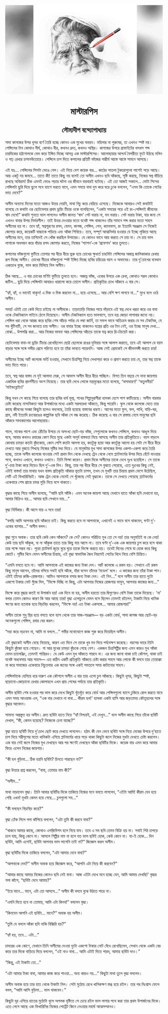 <div align=center> <img src="../../metadata/images/rabibasariya/short-story:-মাস্টারপিস.jpg" align="center" ></div>
<h1 align=center> মাস্টারপিস</h1>
<h2 align=center>সৌম্যদীপ বন্দ্যোপাধ্যায়</h2>
সাদা কাগজের উপর ধূসর বর্ণে তৈরি হচ্ছে কোনও এক মুখের অবয়ব। মহিলার না পুরুষের, তা এখনও স্পষ্ট নয়। পেন্সিলের টান কোথাও দীর্ঘ, কোথাও ধীর, কখনও দ্রুত, কখনও অস্থির। কাগজের উপরে গ্রাফাইটের খসখস শব্দ চারদিকের হট্টগোলকে ভেদ করে ইঙ্গিত দিচ্ছে আসন্ন এক মাস্টারপিসের। আলোছায়ার আশ্চর্য বৈপরীত্য ফুটে উঠছে মলিন ও গাঢ় রেখার চাপানউতোরে। পেন্সিলে চাপ দিতে কপালের প্রতিটি ভাঁজের গাম্ভীর্য আস্তে আস্তে সামনে আসছে।<br> <br>এই যাঃ… পেন্সিলের সিসটা ভেঙে গেল। এই নিয়ে বেশ কয়েক বার… কাঠের পাতলা টুকরোগুলো পাশেই পড়ে আছে। আর একটু নয় জমবে… তাতে কী! তাতে কিছু নয় বলেই তো অসীম এখনও ছবি আঁকছে, সৃষ্টি করছে, নিজের স্বপ্ন বাঁচিয়ে রাখছে অবিরাম! ঠিক এমনই ভেঙে পড়ার ঘটনা ওর জীবনে বারবারই ঘটেছে। এই তো আজই সকালে… মোটা সিসের পেন্সিলটা ছুরি দিয়ে ছুলে সবে ব্যাগে ভরতে যাবে, এমন সময়ে বাবা দুম করে ঘরে ঢুকে বললেন, “এসব কি তোকে পেটের ভাত দেবে?”<br> <br>অসীম অন্যান্য দিনের মতো আজও উত্তর দেয়নি, মাথা নিচু করে বেরিয়ে এসেছে। নিজেকে আবারও সেই কথাটাই বলেছে যে কথাটা ওর ছোটবেলার প্রথম ড্রয়িং টিচার ওকে বলেছিলেন, “একটা সময়ের পরে এই রং-পেন্সিলই জীবনের স্বাদ দেবে!” কথাটা শুনতে ভাল লাগলেও অসীম জানত ‘স্বাদ’ পেট ভরায় না, মন ভরায়। পেট ভরায় টাকা, যার জন্য সে এখনও বাবার উপর নির্ভরশীল। তাই উত্তর দেওয়ার মতো যথেষ্ট শব্দ থাকলেও তাঁর সামনে শব্দ করার মতো সাহস অসীমের হয় না। তবে হ্যাঁ, স্বপ্নপূরণের রসদ, যেমন, কাগজ, পেন্সিল, পেন, ক্যানভাস, রং ইত্যাদি সরঞ্জাম সে নিজেই জোগাড় করে, কয়েকটি বাচ্চাকে পড়িয়ে এবং আঁকা শিখিয়ে। তবে, সম্পূর্ণ আত্মনির্ভর হওয়ার যে ইচ্ছে লুকিয়ে আছে অসীমের মনে, তার তাগিদেই সে খোঁজ করছিল উপায়ের। যে কোনও ভাবে আয় করতে সে চায় না। সে চায় ভাল লাগাকে অবলম্বন করে বাঁচার রসদ জোগাড় করতে, নিজের ‘প্যাশন’-কে ‘প্রফেশন’ করে তুলতে।<br> <br>কপালের ভাঁজগুলো ফুটিয়ে তোলার পর ধীরে ধীরে ভুরু হয়ে চোখের ক্ষুধার্ত চাহনিটা পেন্সিলের অজস্র জালিকাকার রেখায় রূপ দিচ্ছে অসীম। চোখের নীচের ভাঁজগুলো স্পষ্ট ইঙ্গিত দিচ্ছে ছবির চরিত্রের বয়স ও অভাবের। তার দু’চোখের ব্যবধান একচোখ বুজে, ভাল করে মিলিয়ে নিল অসীম।<br> <br>ঠিক আছে… এ বার চোখের মণিটা ফুটিয়ে তুলতে হবে। অজস্র ভাঁজ, একের উপরে এক রেখা, কোথাও সরল কোথাও জটিল... ছুরি দিয়ে পেন্সিলটা আবারও ধারালো করে তোলে অসীম। প্রতিকৃতির চোখ আঁকবে এ বার সে।<br> <br>“হ্যাঁ, হ্যাঁ, ও ভাবেই থাকুন! এ দিক ও দিক করবেন না… হয়ে এসেছে… আর বেশি ক্ষণ লাগবে না…” মুখে বলে ওঠে অসীম।<br> <br>সময়! এটাই তো কেউ দিতে চাইছে না অসীমকে। তাড়াতাড়ি নিজের পায়ে দাঁড়াবে এই স্বপ্ন দেখে খরচা করে ওর বাবা ওকে টেকনিক্যাল লাইনে ঠেলে দিয়েছেন। অসীম টেকনিক্যাল হতে ভালবাসে, তবে যন্ত্র জোড়া লাগাবার জন্যে নয়। পেন্সিল ধরা থেকে আরম্ভ করে ছবির শেষ আঁচড় পর্যন্ত যে লম্বা জার্নি, তা সফল ভাবে অতিক্রম করার যে সব টেকনিক, যে সব খুঁটিনাটি, সে সব জানতে চায় অসীম। ওর বাবার ইচ্ছে থাকলেও যন্ত্রের প্রতি ওর টান নেই, ওর ইচ্ছে মানুষ দেখা… বোঝা… উপলব্ধি করা… আর নিজের ভাবনা আর পেন্সিলের আঁচড়ে তাকে যত্ন করে রি-ক্রিয়েট করা।<br> <br>ছোটবেলায় বাবা-মা ড্রয়িং টিচার রেখেছিলেন ছোট্ট ছেলেকে রঙের দুনিয়ার সঙ্গে আলাপ করাতে, তবে এই আলাপ যে বয়স বাড়ার সঙ্গে সঙ্গে গভীর প্রেমে পরিণত হবে তা তাঁরা ভাবতে পারেননি। আজ সেই প্রেমকেই সে জীবনসঙ্গী করতে চায়!<br> <br>অসীমের ইচ্ছে আর্ট কলেজে ভর্তি হওয়ার, সেখানে চিত্রশিল্প নিয়ে লেখাপড়া করে ও প্রমাণ করতে চায় যে, তার স্বপ্ন তাকে ভাত দিতে পারে।<br> <br>তবে, স্বপ্ন আর বাস্তব যে দুই আলাদা মেরু, সে আভাস অসীম ধীরে ধীরে পাচ্ছিল। বিগত তিন বছরে সে নানা জায়গায় একাধিক ছবির প্রদর্শনীতে অংশ নিয়েছে। তার ছবি দেখে লোকে মন্ত্রমুগ্ধের মতো বলেছে, ‘অসাধারণ!’ ‘অতুলনীয়!’ ‘মাইন্ডব্লোইং!’<br> <br>কিন্তু যখন সে কাছে গিয়ে বলেছে তার ছবির ধার্য মূল্য, শখের শিল্পানুরাগীরা হালকা হেসে পাশ কাটিয়েছে। অসীম বারবার চেষ্টা করেছে নান্দনিকতা আর উপার্জনের মধ্যে একটা সরলরেখা আঁকতে, কিন্তু পারেনি। স্কুল থেকে কলেজে যেতে তার কাছে জীবনের সংজ্ঞা কিছুটা হলেও বদলেছে, তৈরি হয়েছে বাস্তবের ধারণা। আগের মতো ফুল, ফল, পাখি, বাড়ি-ঘর, গ্রাম, নদী ইত্যাদি রংবেরঙের কাল্পনিক ছবি আঁকা সে বন্ধ করেছে। ঠিক করেছে এ বার সে রাস্তায় নেমে মানুষের ছবি আঁকবে সাদাকালোর আলোছায়ায়।<br> <br>গালে, নাকের পাশে এবং ঠোঁটের উপরে যে অসংখ্য ছোট-বড় ভাঁজ, সেগুলোকে কখনও পেন্সিলে, কখনও আঙুল দিয়ে ঘষে, আবার কখনও রবারের কোণ দিয়ে মুছে একটা অপূর্ব বাস্তবতা নিয়ে আসছে অসীম তার প্রতিকৃতিতে। বয়স বাড়লে কোথায় চামড়া কতটা কুঁচকোয়, কোন পেশি কতটা আলগা হয়, কতটুকু ছায়া আর কতটুকু আলো হয় সেটা সে ধীরে ধীরে দেখতে আর বুঝতে শিখছে নিজের সৃষ্টির মধ্য দিয়ে। যে মানুষটার মুখ সাদা কাগজের উপর একপা-একপা করে তৈরি হচ্ছে, তাকে অসীম কলেজে যাওয়ার সেই প্রথম দিন থেকে দেখছে ট্রেন থেকে নেমে প্ল্যাটফর্মের উপর দিয়ে হেঁটে যাওয়ার পথে, কখনও এখানে, কখনও ওখানে। তিনি ভিক্ষা করেন। প্রথম দিকে অসীমের তাকে দেখে দুঃখ হয়েছিল। সে তাকে দু’-চার টাকা করে দিয়েও ছিল দু’-এক দিন। কিন্তু, তার পর ধীরে ধীরে সে বুঝতে পেরেছে, এতে দুঃখের কিছু নেই, এটাই বাস্তব! তার মাথায় যখন বাস্তব প্রতিকৃতি আঁকার ভূতটা চাপল, তখন যে মুখটি তার চিন্তায় প্রথম ভেসে উঠেছিল, সেটি এই ভিখারিনিরই। আজ ট্রেন থেকে নেমেই সে খুঁজেছে সেই বৃদ্ধাকে। তাকে সে দেখতে পেয়েছে প্ল্যাটফর্মের একেবারে শেষ প্রান্তে চাদর মুড়ি দিয়ে বসে থাকতে।<br> <br>বৃদ্ধার কাছে গিয়ে অসীম বলেছে, “আমি ছবি আঁকি। এমন অনেক জায়গা আছে যেখানে হাতে আঁকা ছবি দেখানো হয়, আবার বিক্রিও হয়… আমার ছবি সেখানে যায়…”<br> <br>বৃদ্ধা নির্বিকার। কী আসে যায় এ সবে তার!<br> <br>“বলছি আমি আপনার ছবি আঁকতে চাই। কিছু করতে হবে না আপনাকে, এখানেই এ ভাবে বসে থাকবেন, ঘণ্টা দু’-একের ব্যাপার…” অসীম বলল।<br> <br>বৃদ্ধা শুনে অবাক। তার ছবি কেউ কেন আঁকবে? কে সে? কোনও পরিচিত মুখ তো সে নয়! তার অনুমতিই বা কে নেয়! কেউ তার ছবি আঁকুক, বা না আঁকুক তাতে তার কিছু যায় আসে না। তবে ঘণ্টা দু’-এক এক জায়গায় চুপ করে বসে থাকা তার পক্ষে সম্ভব নয়। পুরো প্ল্যাটফর্ম জুড়ে ঘুরে ঘুরে তাকে ভিক্ষে করতে হয়। তবেই দিনের শেষে যা হোক করে কিছু জোটে। সৃষ্টির খিদে যেমন অসীমের চিন্তায়, এই বৃদ্ধা স্বাভাবিক জৈব নিয়মেই পেটের খিদে নিয়ে বেশি চিন্তিত।<br> <br>“এমনি বসতে হবে না। আমি আপনাকে এই কাজের জন্য টাকা দেব। আর্ট কলেজে এ রকম হয়। সেখানে এই রকম কিছু মানুষ আসেন, তাঁদের বসিয়ে সবাই ছবি আঁকে, যাঁরা বসেন তাঁদের ‘মডেল’ বলে। এ কাজের জন্য তাঁরা টাকা পান। এটাই তাঁদের রুজি-রোজগার। আমিও আপনাকে বসার জন্য টাকা দেব। এই নিন…” বলে অসীম তার হাতে দুটো একশো টাকার নোট গুঁজে দিল, “ভিক্ষে দিচ্ছি না কিন্তু, এটা আপনার নিজের রোজগার ভাবুন, আপনার কাজের জন্য…”<br> <br>ভিক্ষে করে বৃদ্ধার কতই বা উপার্জন হয়! এক দিনে যা হয়, অসীম হয়তো তার দ্বিগুণেরও বেশি টাকা তাকে দিয়েছে। ‘না’ বলার তেমন কোনও কারণ কি আর আছে তার! বৃদ্ধা এলোচুলে যেমন বসে ছিলেন তেমনই রইলেন, টাকাটা নিয়ে খানিক ক্ষণের জন্য হতবাক হয়ে বিড়বিড় করলেন, “ভিক্ষে নয়! এত টাকা একসঙ্গে… আমার রোজগার!”<br> <br>অসীম তাকে শুধু স্থির হয়ে বসতে বলে ব্যাগ থেকে তার সাজ-সরঞ্জাম— বড় একটা বোর্ড, সাদা কাগজ আর ছোট-বড় অনেকগুলো পেন্সিল, রবার বের করল।<br> <br>“দয়া করে নড়বেন না, আমি না বললে...” গভীর মনোযোগে কাজ শুরু করে দিয়েছিল অসীম।<br> <br>এই বৃদ্ধাকেই অসীম বেছে নিয়েছে, কারণ এত দিনে সে তাকে খুব মন দিয়ে পর্যবেক্ষণ করেছে। বয়সের ভারে তিনি কিছুটা কুঁজো হয়ে গেছেন। গা আর মুখের চামড়া কুঁচকে গেছে বেশ। একজন চিত্রশিল্পীর জন্য এমন কারও মুখ আঁকা যেমন চ্যালেঞ্জিং, তেমনই শান্তিরও। যে কেউ এমন মুখ আঁকতে পারবে না। এর জন্য জানা থাকা চাই কৌশল, থাকা চাই যথেষ্ট অধ্যবসায় আর সাহস— এত কঠিন একটি প্রতিকৃতি আঁকতে চেষ্টা করার সাহস আর লোকে কী বলবে তার তোয়াক্কা না করে সমাজের একেবারে নিচুতলার এক জনের সঙ্গে একই সমতলে সময় কাটানোর সাহস।<br> <br>পেন্সিলটাকে হেলিয়ে ধরে দারুণ এক কৌশলে অসীম এ বার তার এলো চুল আঁকছে। কিছুটা ধূসর, কিছুটা স্পষ্ট, ছাড়ানো-জোড়ানো রেখার কোলাহলে এখন প্রায় শেষের পর্যায়ে তার প্রতিকৃতি।<br> <br>অসীম ছবিটা শেষ হওয়ার পর ভাল করে দেখে কিছুটা খুঁতখুঁত করে বোর্ড আর পেন্সিলগুলো ব্যাগে ঢুকিয়ে রোল করতে যাবে এমন সময় আওয়াজ এল, “এক বার দেখাবে না বাবা… কীরম হল!’ হালকা একটা হাসি আর জড়তাময় কৌতূহলের সঙ্গে বৃদ্ধার আবেদন।<br> <br>সামান্য অপ্রস্তুত হয় অসীম। দ্রুত ছবিটা হাতে নিয়ে “হ্যাঁ নিশ্চয়ই, এই দেখুন…” বলে অসীম কাছে গিয়ে তাঁকে ছবিটি দেখাল, “কী, কেমন হয়েছে? নিজেকে চেনা যাচ্ছে?”<br> <br>বৃদ্ধা হাতে ছবিটি নিয়ে দু’চোখ ছোট করে দেখতে লাগলেন। হঠাৎ কী যেন ভেবে ছবিটা সঙ্গে নিয়ে মেঝের উপরে দু’হাতে চাপ দিয়ে সরীসৃপের মতো খানিকটা এগিয়ে প্লাটফর্মের ধারে পড়ে থাকা কিছুটা জলে নিজের মুখটা দেখতে চেষ্টা করলেন। এক বার সেই জলে নিজের মুখ দেখছেন আর পর ক্ষণেই দেখছেন আঁকা ছবিটির দিকে। কয়েক বার এমন করে আবার ফিরে এলেন নিজের জায়গায়।<br> <br>“কী হল বুড়িমা… ঠিক হয়নি ছবিটা? চিনতে পারছেন না?”<br> <br>বৃদ্ধা উত্তরে প্রশ্ন করলেন, “বাবা, তোমার নাম কী?”<br> <br>“অসীম…”<br> <br>মাথা নাড়ালেন বৃদ্ধা। তিনি আবার ছবিটির দিকে তাকিয়ে নিজের মনে বলতে লাগলেন, “এইটা আমি! কীরম যেন হয়ে গেছি এখন! মুখটা কেমন হয়ে গেছে… চুলগুলো সব…”<br> <br>“কী বলছেন বিড়বিড় করে?”<br> <br>বৃদ্ধা ঢোঁক গিলে গলা কাঁপিয়ে বললেন, “এটা তুমি কী করবে বাবা?”<br> <br>“থাকবে আমার কাছে, কোথাও এগজ়িবিশন হলে নিয়ে যাব। তবে এ সব ছবি তেমন বিক্রি হয় না। সবাই পিঠ চাপড়ে চলে যায়, কিন্তু কেনে না। আসলে শিল্পীর নাম না হলে যত ভাল ছবিই হোক, কেউ কেনে না। যা-ই হোক… দিন ছবিটা, আমি এগোই, ছবিটা আপনার ভাল লাগেনি তাই না?” জিজ্ঞেস করল অসীম।<br> <br>বৃদ্ধা ছবিটির দিকে তাকিয়ে বললেন, “এটা আমায় দেবে বাবা?”<br> <br>“আপনাকে দেব?” অসীম অবাক হয়ে জিজ্ঞেস করে, “আপনি এটা নিয়ে কী করবেন?”<br> <br>“আমার কাছে আমার নিজের কোনও ছবি নেই বাবা। আজ এইটা দেখে মনে হচ্ছে যেন, আমি আমায় দেখছি!’ বৃদ্ধার গলা কাঁপে, “ছবিটা দেবে আমায়?”<br> <br>“ইয়ে মানে… মানে, এটা তো আসলে…” অসীম কী বলবে বুঝে উঠতে পারে না।<br> <br>“এমনি দিতে হবে না তোমায়, আমি এটা কিনব!” বললেন বৃদ্ধা।<br> <br>“কিনবেন আপনি এই ছবিটা… মানে?” অবাক হয় অসীম।<br> <br>“তুমি যে বললে আঁকা ছবি নাকি বিক্কিরি হয়?”<br> <br>“হ্যাঁ হয়, তবে… এটা...”<br> <br>চাদরের এক কোণে, যেখানে তিনি অসীমের দেওয়া দুটো একশো টাকার নোট বেঁধে রেখেছিলেন, সেখান থেকে একটা বের করে তার দিকে বাড়িয়ে দিয়ে বললেন, “এই নাও বাবা… আমি এটাই দিতে পারব, আমায় ছবিটা দাও।”<br> <br>“কিন্তু, এই টাকাটা তো...”<br> <br>“এটা আমার টাকা বাবা, আমার কাজ করে পাওয়া… অন্য কারও নয়…” কিছুটা মাথা তুলে বৃদ্ধা বললেন।<br> <br>অসীম অবাক হয়ে তার হাত থেকে টাকাটা নিল। সেটা মুঠোয় রেখে খানিকক্ষণ স্তব্ধ হয়ে রইল। তার পর নিঃশ্বাস ফেলে বলল, “আমি আসি বুড়িমা… ভাল থাকবেন।”<br> <br>কিছুটা দূর এগিয়ে হাতের মুঠোটা খুলে অপলক দৃষ্টিতে সে চেয়ে রইল ভাল লাগার পথে করা তার প্রথম উপার্জনের দিকে। এতে লেগে আছে এক ভিখারিনির নিজের পোর্ট্রেট কিনে নেওয়ার মহার্ঘ আত্মসম্মানও।